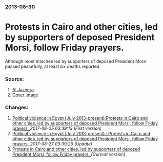 ### [2013-08-30](/news/2013/08/30/index.md)

# Protests in Cairo and other cities, led by supporters of deposed President Morsi, follow Friday prayers. 

Although most marches led by supporters of deposed President Morsi passed peacefully, at least six deaths reported.


### Source:

1. [Al Jazeera](http://www.aljazeera.com/news/middleeast/2013/08/20138308441552984.html)
1. [Cover Image](http://www.aljazeera.com/mritems/images/2013/8/31//2013831040868734_20.jpg)

### Changes:

1. [Political violence in Egypt (July 2013-present):Protests in Cairo and other cities, led by supporters of deposed President Morsi, follow Friday prayers. ](/news/2013/08/30/political-violence-in-egypt-july-2013apresent-pprotests-in-cairo-and-other-cities-led-by-supporters-of-deposed-president-morsi-follow.md) _2017-08-25 03:39:13 (First version)_
2. [Political violence in Egypt (July 2013-present):: Protests in Cairo and other cities, led by supporters of deposed President Morsi, follow Friday prayers. ](/news/2013/08/30/political-violence-in-egypt-july-2013-present-protests-in-cairo-and-other-cities-led-by-supporters-of-deposed-president-morsi-follow.md) _2017-08-27 03:39:29 (Update)_
2. [Protests in Cairo and other cities, led by supporters of deposed President Morsi, follow Friday prayers. ](/news/2013/08/30/protests-in-cairo-and-other-cities-led-by-supporters-of-deposed-president-morsi-follow-friday-prayers.md) _(Current version)_
